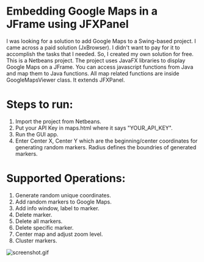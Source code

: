 # Embedding Google Maps in a JFrame using JFXPanel

I was looking for a solution to add Google Maps to a Swing-based project. I came across a paid solution (JxBrowser). I didn't want to pay for it to accomplish the tasks that I needed. So, I created my own solution for free.
This is a Netbeans project. The project uses JavaFX libraries to display Google Maps on a JFrame. You can access javascript functions from Java and map them to Java functions. All map related functions are inside GoogleMapsViewer class. It extends JFXPanel.
# Steps to run: #
1. Import the project from Netbeans.
2. Put your API Key in maps.html where it says "YOUR_API_KEY".
3. Run the GUI app.
4. Enter Center X, Center Y which are the beginning/center coordinates for generating random markers. Radius defines the boundries of generated markers.

# Supported Operations: #
1. Generate random unique coordinates.
2. Add random markers to Google Maps. 
3. Add info window, label to marker.
4. Delete marker.
5. Delete all markers.
6. Delete specific marker.
7. Center map and adjust zoom level.
8. Cluster markers.


![screenshot.gif](https://github.com/asimsinan/GoogleMapsSwing/blob/master/screenshot.gif)


